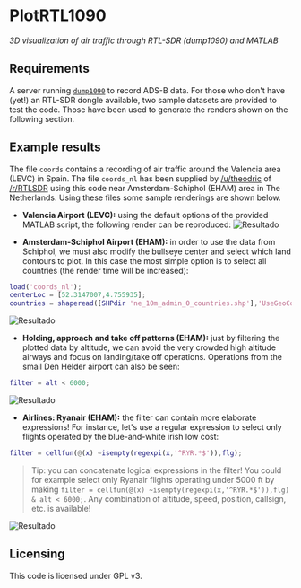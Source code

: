 PlotRTL1090
===========
*3D visualization of air traffic through RTL-SDR (dump1090) and MATLAB*

Requirements
---
A server running [`dump1090`](https://github.com/antirez/dump1090) to record ADS-B data. For those who don't have (yet!) an RTL-SDR dongle available, two sample datasets are provided to test the code. Those have been used to generate the renders shown on the following section. 


Example results
---

The file `coords` contains a recording of air traffic around the Valencia area (LEVC) in Spain. The file `coords_nl` has been supplied by [/u/theodric](https://www.reddit.com/user/theodric) of [/r/RTLSDR](https://www.reddit.com/r/RTLSDR) using this code near Amsterdam-Schiphol (EHAM) area in The Netherlands. Using these files some sample renderings are shown below.

* **Valencia Airport (LEVC):** using the default options of the provided MATLAB script, the following render can be reproduced:
![Resultado](http://i.imgur.com/Iabj3iH.gif)

* **Amsterdam-Schiphol Airport (EHAM):** in order to use the data from Schiphol, we must also modify the bullseye center and select which land contours to plot. In this case the most simple option is to select all countries (the render time will be increased):
```matlab
load('coords_nl');
centerLoc = [52.3147007,4.755935]; 
countries = shaperead([SHPdir 'ne_10m_admin_0_countries.shp'],'UseGeoCoords', true);
```
![Resultado](http://i.imgur.com/4FFDd68.gif)

* **Holding, approach and take off patterns (EHAM):** just by filtering the plotted data by altitude, we can avoid the very crowded high altitude airways and focus on landing/take off operations. Operations from the small Den Helder airport can also be seen:
```matlab
filter = alt < 6000;
```
![Resultado](http://i.imgur.com/RBs5bAo.png)

* **Airlines: Ryanair (EHAM):** the filter can contain more elaborate expressions! For instance, let's use a regular expression to select only flights operated by the blue-and-white irish low cost:
```matlab
filter = cellfun(@(x) ~isempty(regexpi(x,'^RYR.*$')),flg);
```

> Tip: you can concatenate logical expressions in the filter! You could for example select only Ryanair flights operating under 5000 ft by making `filter = cellfun(@(x) ~isempty(regexpi(x,'^RYR.*$')),flg) & alt < 6000;`. Any combination of altitude, speed, position, callsign, etc. is available!

![Resultado](http://i.imgur.com/IcMkRXG.png)


Licensing
---
This code is licensed under GPL v3.
